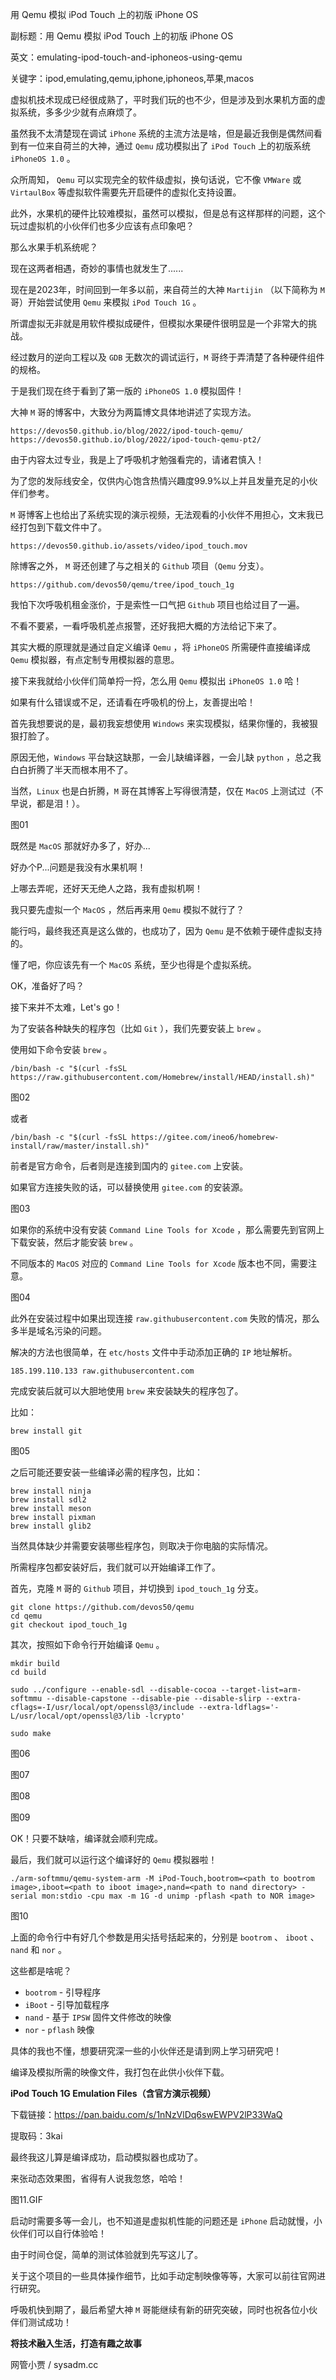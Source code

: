用 Qemu 模拟 iPod Touch 上的初版 iPhone OS

副标题：用 Qemu 模拟 iPod Touch 上的初版 iPhone OS

英文：emulating-ipod-touch-and-iphoneos-using-qemu

关键字：ipod,emulating,qemu,iphone,iphoneos,苹果,macos



虚拟机技术现成已经很成熟了，平时我们玩的也不少，但是涉及到水果机方面的虚拟系统，多多少少就有点麻烦了。

虽然我不太清楚现在调试 `iPhone` 系统的主流方法是啥，但是最近我倒是偶然间看到有一位来自荷兰的大神，通过 `Qemu` 成功模拟出了 `iPod Touch` 上的初版系统 `iPhoneOS 1.0` 。



众所周知， `Qemu` 可以实现完全的软件级虚拟，换句话说，它不像 `VMWare` 或 `VirtaulBox` 等虚拟软件需要先开启硬件的虚拟化支持设置。

此外，水果机的硬件比较难模拟，虽然可以模拟，但是总有这样那样的问题，这个玩过虚拟机的小伙伴们也多少应该有点印象吧？

那么水果手机系统呢？

现在这两者相遇，奇妙的事情也就发生了......



现在是2023年，时间回到一年多以前，来自荷兰的大神 `Martijin` （以下简称为 `M` 哥）开始尝试使用 `Qemu` 来模拟 `iPod Touch 1G` 。

所谓虚拟无非就是用软件模拟成硬件，但模拟水果硬件很明显是一个非常大的挑战。

经过数月的逆向工程以及 `GDB` 无数次的调试运行，`M` 哥终于弄清楚了各种硬件组件的规格。

于是我们现在终于看到了第一版的 `iPhoneOS 1.0` 模拟固件！



大神 `M` 哥的博客中，大致分为两篇博文具体地讲述了实现方法。

```
https://devos50.github.io/blog/2022/ipod-touch-qemu/
https://devos50.github.io/blog/2022/ipod-touch-qemu-pt2/
```



由于内容太过专业，我是上了呼吸机才勉强看完的，请诸君慎入！

为了您的发际线安全，仅供内心饱含热情兴趣度99.9%以上并且发量充足的小伙伴们参考。



`M` 哥博客上也给出了系统实现的演示视频，无法观看的小伙伴不用担心，文末我已经打包到下载文件中了。

```
https://devos50.github.io/assets/video/ipod_touch.mov
```



除博客之外， `M` 哥还创建了与之相关的  `Github` 项目（`Qemu` 分支）。

```
https://github.com/devos50/qemu/tree/ipod_touch_1g
```



我怕下次呼吸机租金涨价，于是索性一口气把 `Github` 项目也给过目了一遍。

不看不要紧，一看呼吸机差点报警，还好我把大概的方法给记下来了。

其实大概的原理就是通过自定义编译 `Qemu` ，将 `iPhoneOS` 所需硬件直接编译成 `Qemu` 模拟器，有点定制专用模拟器的意思。

接下来我就给小伙伴们简单捋一捋，怎么用 `Qemu` 模拟出 `iPhoneOS 1.0` 哈！

如果有什么错误或不足，还请看在呼吸机的份上，友善提出哈！



首先我想要说的是，最初我妄想使用 `Windows` 来实现模拟，结果你懂的，我被狠狠打脸了。

原因无他，`Windows` 平台缺这缺那，一会儿缺编译器，一会儿缺 `python` ，总之我白白折腾了半天而根本用不了。

当然，`Linux` 也是白折腾，`M` 哥在其博客上写得很清楚，仅在 `MacOS` 上测试过（不早说，都是泪！）。

图01



既然是 `MacOS` 那就好办多了，好办...

好办个P...问题是我没有水果机啊！

上哪去弄呢，还好天无绝人之路，我有虚拟机啊！

我只要先虚拟一个 `MacOS` ，然后再来用 `Qemu` 模拟不就行了？

能行吗，最终我还真是这么做的，也成功了，因为 `Qemu` 是不依赖于硬件虚拟支持的。



懂了吧，你应该先有一个 `MacOS` 系统，至少也得是个虚拟系统。

OK，准备好了吗？

接下来并不太难，Let's go！



为了安装各种缺失的程序包（比如 `Git` ），我们先要安装上 `brew` 。

使用如下命令安装 `brew` 。

```
/bin/bash -c "$(curl -fsSL https://raw.githubusercontent.com/Homebrew/install/HEAD/install.sh)"
```

图02



或者

```
/bin/bash -c "$(curl -fsSL https://gitee.com/ineo6/homebrew-install/raw/master/install.sh)"
```

前者是官方命令，后者则是连接到国内的 `gitee.com` 上安装。

如果官方连接失败的话，可以替换使用 `gitee.com` 的安装源。

图03



如果你的系统中没有安装 `Command Line Tools for Xcode` ，那么需要先到官网上下载安装，然后才能安装 `brew` 。

不同版本的 `MacOS` 对应的 `Command Line Tools for Xcode` 版本也不同，需要注意。

图04



此外在安装过程中如果出现连接 `raw.githubusercontent.com` 失败的情况，那么多半是域名污染的问题。

解决的方法也很简单，在 `etc/hosts` 文件中手动添加正确的 `IP` 地址解析。

```
185.199.110.133 raw.githubusercontent.com
```



完成安装后就可以大胆地使用 `brew` 来安装缺失的程序包了。

比如：

```
brew install git
```

图05



之后可能还要安装一些编译必需的程序包，比如：

```
brew install ninja
brew install sdl2
brew install meson
brew install pixman
brew install glib2
```



当然具体缺少并需要安装哪些程序包，则取决于你电脑的实际情况。

所需程序包都安装好后，我们就可以开始编译工作了。



首先，克隆 `M` 哥的 `Github` 项目，并切换到 `ipod_touch_1g` 分支。

```
git clone https://github.com/devos50/qemu
cd qemu
git checkout ipod_touch_1g
```



其次，按照如下命令行开始编译 `Qemu` 。

```
mkdir build
cd build

sudo ../configure --enable-sdl --disable-cocoa --target-list=arm-softmmu --disable-capstone --disable-pie --disable-slirp --extra-cflags=-I/usr/local/opt/openssl@3/include --extra-ldflags='-L/usr/local/opt/openssl@3/lib -lcrypto'

sudo make
```

图06

图07

图08

图09



OK！只要不缺啥，编译就会顺利完成。

最后，我们就可以运行这个编译好的 `Qemu` 模拟器啦！

```
./arm-softmmu/qemu-system-arm -M iPod-Touch,bootrom=<path to bootrom image>,iboot=<path to iboot image>,nand=<path to nand directory> -serial mon:stdio -cpu max -m 1G -d unimp -pflash <path to NOR image>
```

图10



上面的命令行中有好几个参数是用尖括号括起来的，分别是 `bootrom` 、 `iboot` 、 `nand` 和 `nor` 。

这些都是啥呢？



* `bootrom` - 引导程序
* `iBoot` - 引导加载程序
* `nand` - 基于 `IPSW` 固件文件修改的映像
* `nor` - `pflash` 映像



具体的我也不懂，想要研究深一些的小伙伴还是请到网上学习研究吧！



编译及模拟所需的映像文件，我打包在此供小伙伴下载。

**iPod Touch 1G Emulation Files（含官方演示视频）**

下载链接：https://pan.baidu.com/s/1nNzVlDq6swEWPV2lP33WaQ

提取码：3kai



最终我这儿算是编译成功，启动模拟器也成功了。

来张动态效果图，省得有人说我忽悠，哈哈！

图11.GIF



启动时需要多等一会儿，也不知道是虚拟机性能的问题还是 `iPhone` 启动就慢，小伙伴们可以自行体验哈！

由于时间仓促，简单的测试体验就到先写这儿了。

关于这个项目的一些具体操作细节，比如手动定制映像等等，大家可以前往官网进行研究。

呼吸机快到期了，最后希望大神 `M` 哥能继续有新的研究突破，同时也祝各位小伙伴们测试成功！



**将技术融入生活，打造有趣之故事**

网管小贾 / sysadm.cc